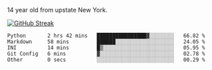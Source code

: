 14 year old from upstate New York.

[![GitHub Streak](https://github-readme-streak-stats.herokuapp.com?user=airD173&theme=onedark&hide_border=true)](https://git.io/streak-stats)

<!--START_SECTION:waka-->

```text
Python       2 hrs 42 mins   ████████████████▓░░░░░░░░   66.82 %
Markdown     58 mins         ██████░░░░░░░░░░░░░░░░░░░   24.05 %
INI          14 mins         █▒░░░░░░░░░░░░░░░░░░░░░░░   05.95 %
Git Config   6 mins          ▓░░░░░░░░░░░░░░░░░░░░░░░░   02.78 %
Other        0 secs          ░░░░░░░░░░░░░░░░░░░░░░░░░   00.29 %
```

<!--END_SECTION:waka-->
